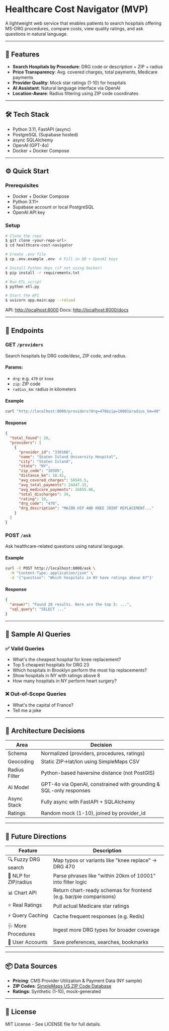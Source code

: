# Healthcare Cost Navigator (MVP)

A lightweight web service that enables patients to search hospitals offering MS-DRG procedures, compare costs, view quality ratings, and ask questions in natural language.

---

## 🚀 Features

* **Search Hospitals by Procedure**: DRG code or description + ZIP + radius
* **Price Transparency**: Avg. covered charges, total payments, Medicare payments
* **Provider Quality**: Mock star ratings (1-10) for hospitals
* **AI Assistant**: Natural language interface via OpenAI
* **Location-Aware**: Radius filtering using ZIP code coordinates

---

## 🛠 Tech Stack

* Python 3.11, FastAPI (async)
* PostgreSQL (Supabase hosted)
* async SQLAlchemy
* OpenAI (GPT-4o)
* Docker + Docker Compose

---

## ⚙️ Quick Start

### Prerequisites

* Docker + Docker Compose
* Python 3.11+
* Supabase account or local PostgreSQL
* OpenAI API key

### Setup

```bash
# Clone the repo
$ git clone <your-repo-url>
$ cd healthcare-cost-navigator

# Create .env file
$ cp .env.example .env  # Fill in DB + OpenAI keys

# Install Python deps (if not using Docker)
$ pip install -r requirements.txt

# Run ETL script
$ python etl.py

# Start the API
$ uvicorn app.main:app --reload
```

API: [http://localhost:8000](http://localhost:8000)
Docs: [http://localhost:8000/docs](http://localhost:8000/docs)

---

## 📡 Endpoints

### GET `/providers`

Search hospitals by DRG code/desc, ZIP code, and radius.

#### Params:

* `drg`: e.g. `470` or `knee`
* `zip`: ZIP code
* `radius_km`: radius in kilometers

#### Example

```bash
curl "http://localhost:8000/providers?drg=470&zip=10001&radius_km=40"
```

#### Response

```json
{
  "total_found": 20,
  "providers": [
    {
      "provider_id": "330160",
      "name": "Staten Island University Hospital",
      "city": "Staten Island",
      "state": "NY",
      "zip_code": "10305",
      "distance_km": 18.41,
      "avg_covered_charges": 58545.5,
      "avg_total_payments": 24447.15,
      "avg_medicare_payments": 16855.06,
      "total_discharges": 34,
      "rating": 10,
      "drg_code": "470",
      "drg_description": "MAJOR HIP AND KNEE JOINT REPLACEMENT..."
    }
  ]
}
```

### POST `/ask`

Ask healthcare-related questions using natural language.

#### Example

```bash
curl -X POST http://localhost:8000/ask \
  -H "Content-Type: application/json" \
  -d '{"question": "Which hospitals in NY have ratings above 8?"}'
```

#### Response

```json
{
  "answer": "Found 28 results. Here are the top 5: ...",
  "sql_query": "SELECT ..."
}
```

---

## 💬 Sample AI Queries

### ✅ Valid Queries

* What's the cheapest hospital for knee replacement?
* Top 5 cheapest hospitals for DRG 23
* Which hospitals in Brooklyn perform the most hip replacements?
* Show hospitals in NY with ratings above 8
* How many hospitals in NY perform heart surgery?

### ❌ Out-of-Scope Queries

* What's the capital of France?
* Tell me a joke

---

## 🧠 Architecture Decisions

| Area          | Decision                                                           |
| ------------- | ------------------------------------------------------------------ |
| Schema        | Normalized (providers, procedures, ratings)                        |
| Geocoding     | Static ZIP→lat/lon using SimpleMaps CSV                            |
| Radius Filter | Python-based haversine distance (not PostGIS)                      |
| AI Model      | GPT-4o via OpenAI, constrained with grounding & SQL-only responses |
| Async Stack   | Fully async with FastAPI + SQLAlchemy                              |
| Ratings       | Random mock (1-10), joined by provider\_id                         |

---

## 🔮 Future Directions

| Feature               | Description                                                        |
| --------------------- | ------------------------------------------------------------------ |
| 🔍 Fuzzy DRG search   | Map typos or variants like "knee replace" → DRG 470                |
| 📍 NLP for ZIP/radius | Parse phrases like "within 20km of 10001" into filter logic        |
| 📊 Chart API          | Return chart-ready schemas for frontend (e.g. bar/pie comparisons) |
| ⭐ Real Ratings        | Pull actual Medicare star ratings                                  |
| ⚡ Query Caching       | Cache frequent responses (e.g. Redis)                              |
| 🩺 More Procedures    | Ingest more DRG types for broader coverage                         |
| 👤 User Accounts      | Save preferences, searches, bookmarks                              |

---

## 📦 Data Sources

* **Pricing**: CMS Provider Utilization & Payment Data (NY sample)
* **ZIP Codes**: [SimpleMaps US ZIP Code Database](https://simplemaps.com/data/us-zips)
* **Ratings**: Synthetic (1-10), mock-generated

---

## 🪪 License

MIT License - See LICENSE file for full details.

